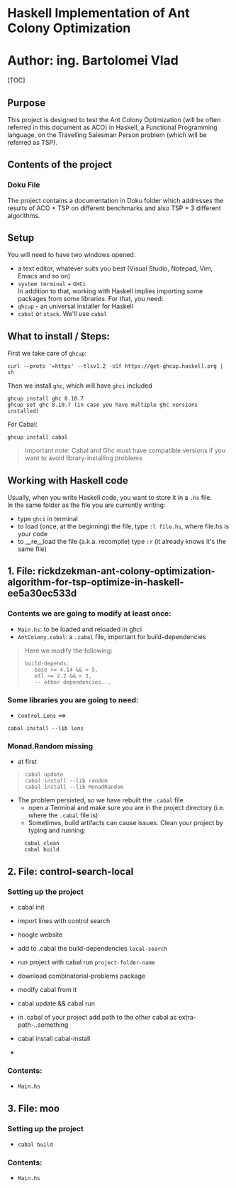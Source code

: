 # Haskell Implementation of Ant Colony Optimization

# Author: ing. Bartolomei Vlad
[TOC]


## Purpose
This project is designed to test the Ant Colony Optimization (will be often referred in this document as ACO) in Haskell, a Functional Programming language, on the Travelling Salesman Person problem (which will be referred as TSP).

## Contents of the project
### Doku File
The project contains a documentation in Doku folder which addresses the results of ACO + TSP on different benchmarks and also TSP + 3 different algorithms.

## Setup
You will need to have two windows opened:
- a text editor, whatever suits you best (Visual Studio, Notepad, Vim, Emacs and so on)
- `system terminal` + `GHCi`  
In addition to that, working with Haskell implies importing some packages from some libraries. For that, you need:
- `ghcup` - an universal installer for Haskell
- `cabal` or `stack`. We'll use `cabal`  

__What to install__ / __Steps__:
-
First we take care of `ghcup`:  
```commandline
curl --proto '=https' --tlsv1.2 -sSf https://get-ghcup.haskell.org | sh
```

Then we install `ghc`, which will have `ghci` included
```commandline
ghcup install ghc 8.10.7
ghcup set ghc 8.10.7 (in case you have multiple ghc versions installed)
```

For Cabal:
```commandline
ghcup install cabal
```
> Important note: Cabal and Ghc must have compatible versions if you want to avoid library-installing problems

## Working with Haskell code
Usually, when you write Haskell code, you want to store it in a `.hs` file.  
In the same folder as the file you are currently writing:
- type `ghci` in terminal
- to load (once, at the beginning) the file, type `:l file.hs`, where file.hs is your code
- to __re__load the file (a.k.a. recompile) type `:r` (it already knows it's the same file)

## 1. File: rickdzekman-ant-colony-optimization-algorithm-for-tsp-optimize-in-haskell-ee5a30ec533d
### Contents we are going to modify at least once:
- `Main.hs`: to be loaded and reloaded in ghci
- `AntColony.cabal`: a `.cabal` file, important for build-dependencies
> Here we modify the following:
> ```commandline
> build-depends:
>    base >= 4.14 && < 5,
>    mtl >= 2.2 && < 3,
>    -- other dependencies...
> ```
 
### Some libraries you are going to need:
- `Control.Lens` ==> 
```commandline 
cabal install --lib lens
```

### Monad.Random missing
- at first
> ```commandline
> cabal update
> cabal install --lib random
> cabal install --lib MonadRandom
> ```
- The problem persisted, so we have rebuilt the `.cabal` file
  - open a Terminal and make sure you are in the project directory (i.e. where the `.cabal` file is)
  - Sometimes, build artifacts can cause issues. Clean your project by typing and running:
  ```commandline
    cabal clean
    cabal build
    ```
  
## 2. File: control-search-local
### Setting up the project
- cabal init
- import lines with control search
- hoogle website
- add to .cabal the build-dependencies `local-search`
- run project with cabal run `project-folder-name`
- download combinatorial-problems package
- modify cabal from it
- cabal update && cabal run
- in .cabal of your project add path to the other cabal as extra-path-..something

- cabal install cabal-install
- 
### Contents:
- `Main.hs`

## 3. File: moo
### Setting up the project
- ```commandline
  cabal build
  ```

### Contents:
- `Main.hs`